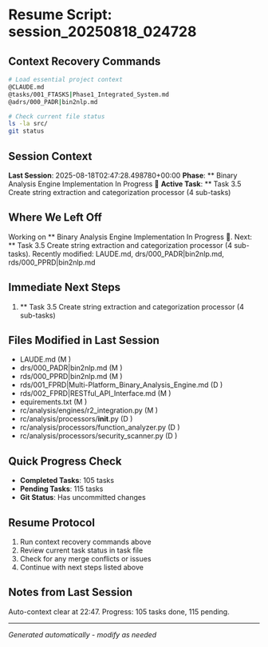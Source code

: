 # Resume Script: session_20250818_024728

## Context Recovery Commands
```bash
# Load essential project context
@CLAUDE.md
@tasks/001_FTASKS|Phase1_Integrated_System.md
@adrs/000_PADR|bin2nlp.md

# Check current file status
ls -la src/
git status
```

## Session Context
**Last Session**: 2025-08-18T02:47:28.498780+00:00
**Phase**: ** Binary Analysis Engine Implementation In Progress 🚀
**Active Task**: ** Task 3.5 Create string extraction and categorization processor (4 sub-tasks)

## Where We Left Off
Working on ** Binary Analysis Engine Implementation In Progress 🚀. Next: ** Task 3.5 Create string extraction and categorization processor (4 sub-tasks). Recently modified: LAUDE.md, drs/000_PADR|bin2nlp.md, rds/000_PPRD|bin2nlp.md

## Immediate Next Steps
1. ** Task 3.5 Create string extraction and categorization processor (4 sub-tasks)

## Files Modified in Last Session
- LAUDE.md (M )
- drs/000_PADR|bin2nlp.md (M )
- rds/000_PPRD|bin2nlp.md (M )
- rds/001_FPRD|Multi-Platform_Binary_Analysis_Engine.md (D )
- rds/002_FPRD|RESTful_API_Interface.md (M )
- equirements.txt (M )
- rc/analysis/engines/r2_integration.py (M )
- rc/analysis/processors/__init__.py (D )
- rc/analysis/processors/function_analyzer.py (D )
- rc/analysis/processors/security_scanner.py (D )

## Quick Progress Check
- **Completed Tasks**: 105 tasks
- **Pending Tasks**: 115 tasks
- **Git Status**: Has uncommitted changes

## Resume Protocol
1. Run context recovery commands above
2. Review current task status in task file
3. Check for any merge conflicts or issues
4. Continue with next steps listed above

## Notes from Last Session
Auto-context clear at 22:47. Progress: 105 tasks done, 115 pending.

---
*Generated automatically - modify as needed*
